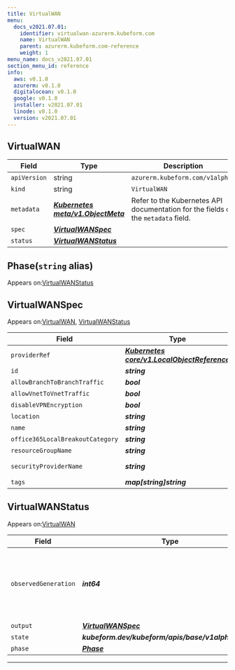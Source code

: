 ```yaml
---
title: VirtualWAN
menu:
  docs_v2021.07.01:
    identifier: virtualwan-azurerm.kubeform.com
    name: VirtualWAN
    parent: azurerm.kubeform.com-reference
    weight: 1
menu_name: docs_v2021.07.01
section_menu_id: reference
info:
  aws: v0.1.0
  azurerm: v0.1.0
  digitalocean: v0.1.0
  google: v0.1.0
  installer: v2021.07.01
  linode: v0.1.0
  version: v2021.07.01
---
```


## VirtualWAN
| Field | Type | Description |
| ------ | ----- | ----------- |
| `apiVersion` | string | `azurerm.kubeform.com/v1alpha1` |
|    `kind` | string | `VirtualWAN` |
| `metadata` | ***[Kubernetes meta/v1.ObjectMeta](https://v1-18.docs.kubernetes.io/docs/reference/generated/kubernetes-api/v1.18/#objectmeta-v1-meta)***|Refer to the Kubernetes API documentation for the fields of the `metadata` field.|
| `spec` | ***[VirtualWANSpec](#virtualwanspec)***||
| `status` | ***[VirtualWANStatus](#virtualwanstatus)***||
## Phase(`string` alias)

Appears on:[VirtualWANStatus](#virtualwanstatus)

## VirtualWANSpec

Appears on:[VirtualWAN](#virtualwan), [VirtualWANStatus](#virtualwanstatus)

| Field | Type | Description |
| ------ | ----- | ----------- |
| `providerRef` | ***[Kubernetes core/v1.LocalObjectReference](https://v1-18.docs.kubernetes.io/docs/reference/generated/kubernetes-api/v1.18/#localobjectreference-v1-core)***||
| `id` | ***string***||
| `allowBranchToBranchTraffic` | ***bool***| ***(Optional)*** |
| `allowVnetToVnetTraffic` | ***bool***| ***(Optional)*** |
| `disableVPNEncryption` | ***bool***| ***(Optional)*** |
| `location` | ***string***||
| `name` | ***string***||
| `office365LocalBreakoutCategory` | ***string***| ***(Optional)*** |
| `resourceGroupName` | ***string***||
| `securityProviderName` | ***string***| ***(Optional)*** Deprecated|
| `tags` | ***map[string]string***| ***(Optional)*** |
## VirtualWANStatus

Appears on:[VirtualWAN](#virtualwan)

| Field | Type | Description |
| ------ | ----- | ----------- |
| `observedGeneration` | ***int64***| ***(Optional)*** Resource generation, which is updated on mutation by the API Server.|
| `output` | ***[VirtualWANSpec](#virtualwanspec)***| ***(Optional)*** |
| `state` | ***kubeform.dev/kubeform/apis/base/v1alpha1.State***| ***(Optional)*** |
| `phase` | ***[Phase](#phase)***| ***(Optional)*** |
---

